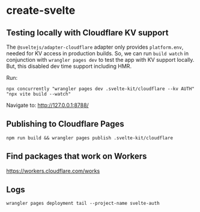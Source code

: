 # create-svelte

## Testing locally with Cloudflare KV support

The `@sveltejs/adapter-cloudflare` adapter only provides `platform.env`, needed for KV access in production builds. So, we can run `build watch` in conjunction with `wrangler pages dev` to test the app with KV support locally. But, this disabled dev time support including HMR.

Run:

```
npx concurrently "wrangler pages dev .svelte-kit/cloudflare --kv AUTH" "npx vite build --watch"
```

Navigate to: http://127.0.0.1:8788/

## Publishing to Cloudflare Pages

```
npm run build && wrangler pages publish .svelte-kit/cloudflare
```

## Find packages that work on Workers

https://workers.cloudflare.com/works

## Logs

```
wrangler pages deployment tail --project-name svelte-auth
```
